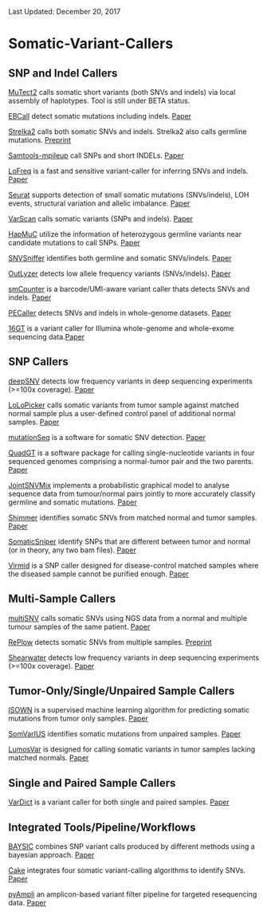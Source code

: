 Last Updated: December 20, 2017

# Somatic-Variant-Callers

## SNP and Indel Callers
[MuTect2](https://software.broadinstitute.org/gatk/documentation/tooldocs/current/org_broadinstitute_gatk_tools_walkers_cancer_m2_MuTect2.php) calls somatic short variants (both SNVs and indels) via local assembly of haplotypes. Tool is still under BETA status.

[EBCall](https://github.com/friend1ws/EBCall) detect somatic mutations including indels. [Paper](https://www.ncbi.nlm.nih.gov/pubmed/?term=23471004)

[Strelka2](https://github.com/Illumina/strelka) calls both somatic SNVs and indels. Strelka2 also calls germline mutations. [Preprint](https://www.biorxiv.org/content/early/2017/09/25/192872)

[Samtools-mpileup](http://www.htslib.org/doc/samtools.html) call SNPs and short INDELs. [Paper](https://www.ncbi.nlm.nih.gov/pubmed/21320865) 

[LoFreq](https://sourceforge.net/projects/lofreq/?source=navbar) is a fast and sensitive variant-caller for inferring SNVs and indels. [Paper](https://www.ncbi.nlm.nih.gov/pubmed/23066108)

[Seurat](https://sites.google.com/site/seuratsomatic/) supports detection of small somatic mutations (SNVs/indels), LOH events, structural variation and allelic imbalance. [Paper](https://www.ncbi.nlm.nih.gov/pubmed/23642077)

[VarScan](http://varscan.sourceforge.net/somatic-calling.html) calls somatic variants (SNPs and indels). [Paper](https://www.ncbi.nlm.nih.gov/pubmed/22300766)

[HapMuC](https://github.com/usuyama/hapmuc) utilize the information of heterozygous germline variants near candidate mutations to call SNPs. [Paper](https://www.ncbi.nlm.nih.gov/pubmed/25123903)

[SNVSniffer](http://snvsniffer.sourceforge.net/homepage.htm#introduction) identifies both germline and somatic SNVs/indels. [Paper](https://www.ncbi.nlm.nih.gov/pubmed/27489955)

[OutLyzer](https://github.com/EtieM/outLyzer) detects low allele frequency variants (SNVs/indels). [Paper](https://www.ncbi.nlm.nih.gov/pubmed/27825131)

[smCounter](https://github.com/xuchang116/smCounter) is a barcode/UMI-aware variant caller thats detects SNVs and indels. [Paper](https://www.ncbi.nlm.nih.gov/pubmed/28049435)

[PECaller](https://github.com/wingolab-org/pecaller) detects SNVs and indels in whole-genome datasets. [Paper](https://www.ncbi.nlm.nih.gov/pmc/articles/PMC5347547/)

[16GT](https://github.com/aquaskyline/16GT) is a variant caller for Illumina whole-genome and whole-exome sequencing data.[Paper](https://www.ncbi.nlm.nih.gov/pmc/articles/PMC5570013/)

## SNP Callers
[deepSNV](http://www.bioconductor.org/packages/release/bioc/html/deepSNV.html) detects low frequency variants in deep sequencing experiments (>=100x coverage). [Paper](https://www.ncbi.nlm.nih.gov/pmc/articles/PMC3998123/)

[LoLoPicker](https://github.com/jcarrotzhang/LoLoPicker) calls somatic variants from tumor sample against matched normal sample plus a user-defined control panel of additional normal samples. [Paper](https://www.ncbi.nlm.nih.gov/pubmed/28416765)

[mutationSeq](http://shahlab.ca/projects/mutationseq/) is a software for somatic SNV detection. [Paper](https://www.ncbi.nlm.nih.gov/pubmed/22084253)

[QuadGT](http://www.iro.umontreal.ca/~csuros/quadgt/) is a software package for calling single-nucleotide variants in four sequenced genomes comprising a normal-tumor pair and the two parents. [Paper](https://www.ncbi.nlm.nih.gov/pubmed/?term=23734724)

[JointSNVMix](https://code.google.com/archive/p/joint-snv-mix/) implements a probabilistic graphical model to analyse sequence data from tumour/normal pairs jointly to more accurately classify germline and somatic mutations. [Paper](https://www.ncbi.nlm.nih.gov/pubmed/22285562)

[Shimmer](https://github.com/nhansen/Shimmer) identifies somatic SNVs from matched normal and tumor samples. [Paper](https://www.ncbi.nlm.nih.gov/pubmed/23620360)

[SomaticSniper](https://github.com/genome/somatic-sniper) identify SNPs that are different between tumor and normal (or in theory, any two bam files). [Paper](https://www.ncbi.nlm.nih.gov/pubmed/?term=22155872)

[Virmid](https://sourceforge.net/projects/virmid/) is a SNP caller designed for disease-control matched samples where the diseased sample cannot be purified enough. [Paper](https://www.ncbi.nlm.nih.gov/pubmed/23987214)

## Multi-Sample Callers
[multiSNV](https://bitbucket.org/joseph07/multisnv/wiki/Home) calls somatic SNVs using NGS data from a normal and multiple tumour samples of the same patient. [Paper](https://www.ncbi.nlm.nih.gov/pubmed/25722372)

[RePlow](https://sourceforge.net/p/replow/wiki/Home/) detects somatic SNVs from multiple samples. [Preprint](https://www.biorxiv.org/content/early/2017/08/23/179713)

[Shearwater](http://www.bioconductor.org/packages/release/bioc/html/deepSNV.html) detects low frequency variants in deep sequencing experiments (>=100x coverage). [Paper](https://www.ncbi.nlm.nih.gov/pmc/articles/PMC3998123/)

## Tumor-Only/Single/Unpaired Sample Callers
[ISOWN](https://github.com/ikalatskaya/ISOWN) is a supervised machine learning algorithm for predicting somatic mutations from tumor only samples. [Paper](https://www.ncbi.nlm.nih.gov/pubmed/28659176)

[SomVarIUS](https://github.com/kylessmith/SomVarIUS) identifies somatic mutations from unpaired samples. [Paper](https://www.ncbi.nlm.nih.gov/pubmed/26589277)

[LumosVar](https://github.com/tgen/LumosVar) is designed for calling somatic variants in tumor samples lacking matched normals. [Paper](https://www.ncbi.nlm.nih.gov/pubmed/29052513)

## Single and Paired Sample Callers
[VarDict](https://github.com/AstraZeneca-NGS/VarDict) is a variant caller for both single and paired samples. [Paper](https://www.ncbi.nlm.nih.gov/pubmed/27060149)

## Integrated Tools/Pipeline/Workflows
[BAYSIC](https://bitbucket.org/jtr4v/baysic) combines SNP variant calls produced by different methods using a bayesian approach. [Paper](https://www.ncbi.nlm.nih.gov/pubmed/24725768)

[Cake](http://cakesomatic.sourceforge.net/) integrates four somatic variant-calling algorithms to identify SNVs. [Paper](https://www.ncbi.nlm.nih.gov/pubmed/23803469/)

[pyAmpli](https://github.com/MBeyens/pyAmpli) an amplicon-based variant filter pipeline for targeted resequencing data. [Paper](https://www.ncbi.nlm.nih.gov/pmc/articles/PMC5729461/)
